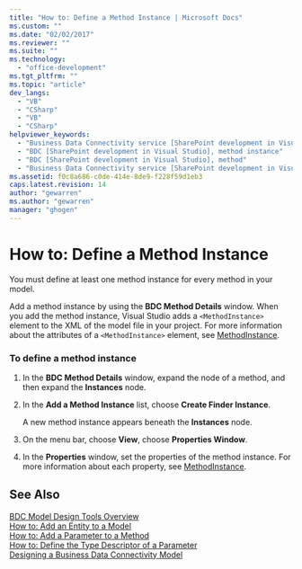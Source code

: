 ```yaml
---
title: "How to: Define a Method Instance | Microsoft Docs"
ms.custom: ""
ms.date: "02/02/2017"
ms.reviewer: ""
ms.suite: ""
ms.technology: 
  - "office-development"
ms.tgt_pltfrm: ""
ms.topic: "article"
dev_langs: 
  - "VB"
  - "CSharp"
  - "VB"
  - "CSharp"
helpviewer_keywords: 
  - "Business Data Connectivity service [SharePoint development in Visual Studio], method instance"
  - "BDC [SharePoint development in Visual Studio], method instance"
  - "BDC [SharePoint development in Visual Studio], method"
  - "Business Data Connectivity service [SharePoint development in Visual Studio], method"
ms.assetid: f0c8a686-c0de-414e-8de9-f228f59d1eb3
caps.latest.revision: 14
author: "gewarren"
ms.author: "gewarren"
manager: "ghogen"
---
```

# How to: Define a Method Instance
  You must define at least one method instance for every method in your model.  
  
 Add a method instance by using the **BDC Method Details** window. When you add the method instance, Visual Studio adds a `<MethodInstance>` element to the XML of the model file in your project. For more information about the attributes of a `<MethodInstance>` element, see [MethodInstance](http://go.microsoft.com/fwlink/?LinkID=169282).  
  
### To define a method instance  
  
1.  In the **BDC Method Details** window, expand the node of a method, and then expand the **Instances** node.  
  
2.  In the **Add a Method Instance** list, choose **Create Finder Instance**.  
  
     A new method instance appears beneath the **Instances** node.  
  
3.  On the menu bar, choose **View**, choose **Properties Window**.  
  
4.  In the **Properties** window, set the properties of the method instance. For more information about each property, see [MethodInstance](http://go.microsoft.com/fwlink/?LinkID=169282).  
  
## See Also  
 [BDC Model Design Tools Overview](../sharepoint/bdc-model-design-tools-overview.md)   
 [How to: Add an Entity to a Model](../sharepoint/how-to-add-an-entity-to-a-model.md)   
 [How to: Add a Parameter to a Method](../sharepoint/how-to-add-a-parameter-to-a-method.md)   
 [How to: Define the Type Descriptor of a Parameter](../sharepoint/how-to-define-the-type-descriptor-of-a-parameter.md)   
 [Designing a Business Data Connectivity Model](../sharepoint/designing-a-business-data-connectivity-model.md)  
  
  